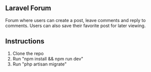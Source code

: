 ## Laravel Forum

Forum where users can create a post, leave comments and reply to comments. Users can also save their favorite post for later viewing.

## Instructions
1. Clone the repo
2. Run "npm install && npm run dev"
3. Run "php artisan migrate"
